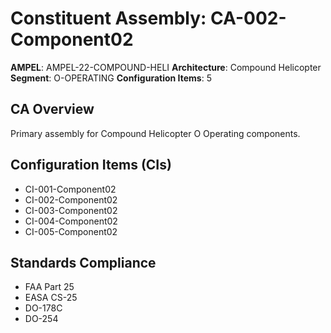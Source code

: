 # Constituent Assembly: CA-002-Component02

**AMPEL**: AMPEL-22-COMPOUND-HELI
**Architecture**: Compound Helicopter
**Segment**: O-OPERATING
**Configuration Items**: 5

## CA Overview
Primary assembly for Compound Helicopter O Operating components.

## Configuration Items (CIs)
- CI-001-Component02
- CI-002-Component02
- CI-003-Component02
- CI-004-Component02
- CI-005-Component02

## Standards Compliance
- FAA Part 25
- EASA CS-25
- DO-178C
- DO-254

